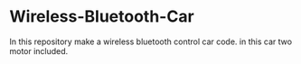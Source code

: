 # Wireless-Bluetooth-Car
In this repository make a wireless bluetooth control car code. in this car two motor included.
